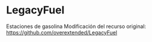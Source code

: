 # LegacyFuel
 Estaciones de gasolina
 Modificación del recurso original: https://github.com/overextended/LegacyFuel
